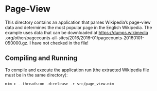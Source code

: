 # Page-View

This directory contains an application that parses Wikipedia’s page-view data and determines the most popular page in the English Wikipedia. The example uses data that can be downloaded at https://dumps.wikimedia .org/other/pagecounts-all-sites/2016/2016-01/pagecounts-20160101-050000.gz. I have not checked in the file!

## Compiling and Running

To compile and execute the application run (the extracted Wikipedia file must be in the same directory):
```Shell
nim c --threads:on -d:release -r src/page_view.nim
```
